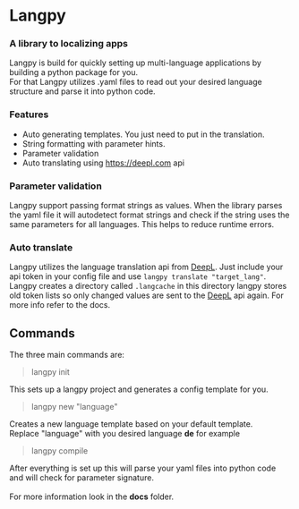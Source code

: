 # Langpy
### A library to localizing apps


Langpy is build for quickly setting up multi-language applications by building a python package for you. <br>
For that Langpy utilizes .yaml files to read out your desired language structure and parse it into python code.

### Features
 - Auto generating templates. You just need to put in the translation.
 - String formatting with parameter hints.
 - Parameter validation
 - Auto translating using https://deepl.com api

### Parameter validation
<p>
Langpy support passing format strings as values.
When the library parses the yaml file it will autodetect format strings and check if the string uses the same
parameters for all languages. This helps to reduce runtime errors.
</p>

### Auto translate

Langpy utilizes the language translation api from [DeepL](https://deepl.com).
Just include your api token in your config file and use
`langpy translate "target_lang"`. Langpy creates a directory called `.langcache` in this directory langpy 
stores old token lists so only changed values are sent to the [DeepL](https://deepl.com) api again. 
For more info refer to the docs.


## Commands
The three main commands are:

>langpy init

This sets up a langpy project and generates a config template for you.

>langpy new "language"

Creates a new language template based on your default template.<br>
Replace "language" with you desired language **de** for example

>langpy compile

After everything is set up this will parse your yaml files into python code and will check for 
parameter signature.
<br><br>
For more information look in the **docs** folder.
